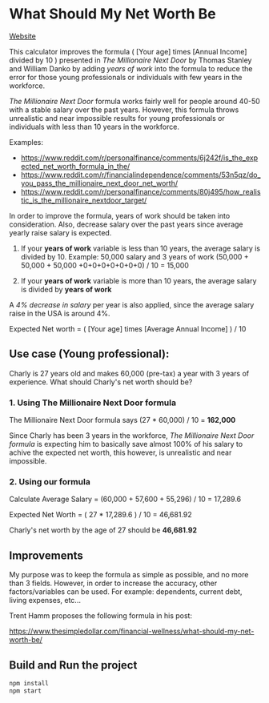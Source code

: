 # What Should My Net Worth Be

[Website](https://www.yournetworthcalculator.com)

This calculator improves the formula ( [Your age] times [Annual Income] divided by 10 ) presented in *The Millionaire Next Door* by Thomas Stanley and William Danko 
by adding *years of work* into the formula to reduce the error for those young professionals or individuals with few years in the workforce.

*The Millionaire Next Door* formula works fairly well for people around 40-50 with a stable salary over the past years. However, this formula throws unrealistic and near impossible results for young professionals or individuals with less than 10 years in the workforce.

Examples:

* https://www.reddit.com/r/personalfinance/comments/6j242f/is_the_expected_net_worth_formula_in_the/
* https://www.reddit.com/r/financialindependence/comments/53n5qz/do_you_pass_the_millionaire_next_door_net_worth/
* https://www.reddit.com/r/personalfinance/comments/80j495/how_realistic_is_the_millionaire_nextdoor_target/

In order to improve the formula, years of work should be taken into consideration. Also, decrease salary over the past years since average yearly raise salary is expected.

1. If your **years of work** variable is less than 10 years, the average salary is divided by 10.
Example: 50,000 salary and 3 years of work  (50,000 + 50,000 + 50,000 +0+0+0+0+0+0+0) / 10 =  15,000

2. If your **years of work** variable is more than 10 years, the average salary is divided by **years of work**

A *4% decrease in salary* per year is also applied, since the average salary raise in the USA is around 4%.

Expected Net worth = ( [Your age] times [Average Annual Income] ) / 10

## Use case (Young professional):

Charly is 27 years old and makes 60,000 (pre-tax) a year with 3 years of experience. What should Charly's net worth should be?

### 1. Using The Millionaire Next Door formula

The Millionaire Next Door formula says (27 * 60,000) / 10  = **162,000**

Since Charly has been 3 years in the workforce, *The Millionaire Next Door formula* is expecting him to basically save almost 100% of his salary to achive the expected net worth, this however, is unrealistic and near impossible. 

### 2. Using our formula

Calculate Average Salary = (60,000 + 57,600 + 55,296‬) / 10  = 17,289.6

Expected Net Worth = ( 27 * 17,289.6 ) / 10 = 46,681.92‬

Charly's net worth by the age of 27 should be **46,681.92‬**

## Improvements

My purpose was to keep the formula as simple as possible, and no more than 3 fields. However, in order to increase the accuracy, other factors/variables can be used. 
For example: dependents, current debt, living expenses, etc...

Trent Hamm proposes the following formula in his post:

https://www.thesimpledollar.com/financial-wellness/what-should-my-net-worth-be/

## Build and Run the project

```bash
npm install
npm start
```
